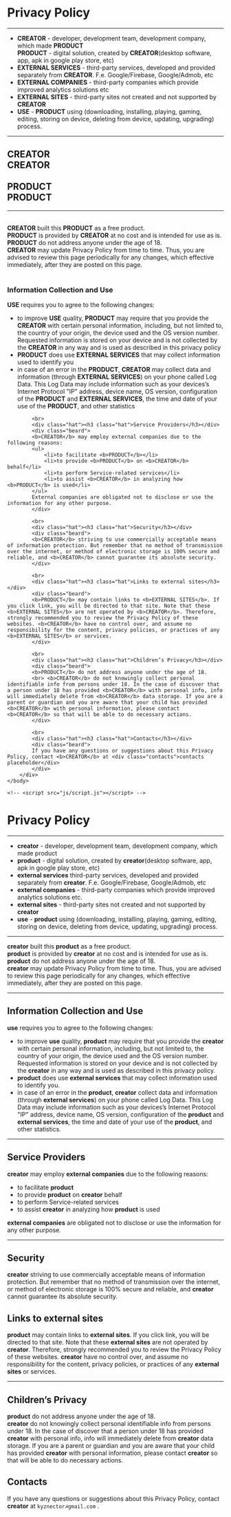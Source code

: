 <!DOCTYPE html>
<html>
    <head>
        <title>Free Product Privacy Policy</title>
        <link rel=stylesheet type="text/css" href="css/style.css">
    </head>
    <body>
        <div class="pp">
            <h1>Privacy Policy</h1>
            <hr>
            <ul>
                <li><b>CREATOR</b> - developer, development team, development company, which made <b>PRODUCT</b></li>
                <b>PRODUCT</b> - digital solution, created by <b>CREATOR</b>(desktop software, app, apk in google play store, etc)</li>
                <li><b>EXTERNAL SERVICES</b> - third-party services, developed and provided separately from <b>CREATOR</b>. F.e. Google/Firebase, Google/Admob, etc</li>
                <li><b>EXTERNAL COMPANIES</b> - third-party companies which provide improved analytics solutions etc</li>
                <li><b>EXTERNAL SITES</b> - third-party sites not created and not supported by <b>CREATOR</b></li>
                <li><b>USE</b> - <b>PRODUCT</b> using (downloading, installing, playing, gaming, editing, storing on device, deleting from device, updating, upgrading) process.</li>
            </ul>
            <hr>
            <h2>
                <b>CREATOR</b> <div class="creator"><b>CREATOR</b></div>
                <br> <b>PRODUCT</b> <div class="product"><b>PRODUCT</b></div>
            </h2>
            <hr>
            <br> <b>CREATOR</b> built this <b>PRODUCT</b> as a free product.
            <br> <b>PRODUCT</b> is provided by <b>CREATOR</b> at no cost and is intended for use as is.
            <br> <b>PRODUCT</b> do not address anyone under the age of 18.
            <br> <b>CREATOR</b> may update Privacy Policy from time to time. Thus, you are advised to review this page periodically for any changes, which effective immediately, after they are posted on this page.
            <br><br>
            <div class="hat"><h3 class="hat">Information Collection and Use</h3></div>
            <!-- <hr> -->
            <div class="beard">
            <b>USE</b> requires you to agree to the following changes:
            <ul>
                <li>to improve <b>USE</b> quality, <b>PRODUCT</b> may require that you provide the <b>CREATOR</b> with certain personal information, including, but not limited to, the country of your origin, the device used and the OS version number. Requested information is stored on your device and is not collected by the <b>CREATOR</b> in any way and is used as described in this privacy policy</li>
                <li><b>PRODUCT</b> does use <b>EXTERNAL SERVICES</b> that may collect information used to identify you</li>
                <li>in case of an error in the <b>PRODUCT</b>, <b>CREATOR</b> may collect data and information (through <b>EXTERNAL SERVICES</b>) on your phone called Log Data. This Log Data may include information such as your devices’s Internet Protocol "IP" address, device name, OS version, configuration of the <b>PRODUCT</b> and <b>EXTERNAL SERVICES</b>, the time and date of your use of the <b>PRODUCT</b>, and other statistics</li>
            </ul>
            </div>
            
            <br>
            <div class="hat"><h3 class="hat">Service Providers</h3></div>
            <div class="beard">
            <b>CREATOR</b> may employ external companies due to the following reasons:
            <ul>
                <li>to facilitate <b>PRODUCT</b></li>
                <li>to provide <b>PRODUCT</b> on <b>CREATOR</b> behalf</li>
                <li>to perform Service-related services</li>
                <li>to assist <b>CREATOR</b> in analyzing how <b>PRODUCT</b> is used</li>
            </ul>
            External companies are obligated not to disclose or use the information for any other purpose.
            </div>
            
            <br>
            <div class="hat"><h3 class="hat">Security</h3></div>
            <div class="beard">
            <b>CREATOR</b> striving to use commercially acceptable means of information protection. But remember that no method of transmission over the internet, or method of electronic storage is 100% secure and reliable, and <b>CREATOR</b> cannot guarantee its absolute security.
            </div>
            
            <br>
            <div class="hat"><h3 class="hat">Links to external sites</h3></div>
            <div class="beard">
            <b>PRODUCT</b> may contain links to <b>EXTERNAL SITES</b>. If you click link, you will be directed to that site. Note that these <b>EXTERNAL SITES</b> are not operated by <b>CREATOR</b>. Therefore, strongly recommended you to review the Privacy Policy of these websites. <b>CREATOR</b> have no control over, and assume no responsibility for the content, privacy policies, or practices of any <b>EXTERNAL SITES</b> or services.
            </div>
            
            <br>
            <div class="hat"><h3 class="hat">Children’s Privacy</h3></div>
            <div class="beard">
            <b>PRODUCT</b> do not address anyone under the age of 18.
            <br> <b>CREATOR</b> do not knowingly collect personal identifiable info from persons under 18. In the case of discover that a person under 18 has provided <b>CREATOR</b> with personal info, info will immediately delete from <b>CREATOR</b> data storage. If you are a parent or guardian and you are aware that your child has provided <b>CREATOR</b> with personal information, please contact <b>CREATOR</b> so that will be able to do necessary actions.
            </div>
            
            <br>
            <div class="hat"><h3 class="hat">Contacts</h3></div>
            <div class="beard">
            If you have any questions or suggestions about this Privacy Policy, contact <b>CREATOR</b> at <div class="contacts">contacts placeholder</div>
            </div>
        </div>
    </body>
    
    <!-- <script src="js/script.js"></script> -->
</html>

# Privacy Policy #  
***
* **creator** - developer, development team, development company, which made product
* **product** - digital solution, created by **creator**(desktop software, app, apk in google play store, etc)
* **external services**  third-party services, developed and provided separately from **creator**. F.e. Google/Firebase, Google/Admob, etc
* **external companies** - third-party companies which provide improved analytics solutions etc.
* **external sites** - third-party sites not created and not supported by **creator**
* **use** - **product** using (downloading, installing, playing, gaming, editing, storing on device, deleting from device, updating, upgrading) process.
***

**creator** built this **product** as a free product.  
**product** is provided by **creator** at no cost and is intended for use as is.  
**product** do not address anyone under the age of 18.  
**creator** may update Privacy Policy from time to time. Thus, you are advised to review this page periodically for any changes, which effective immediately, after they are posted on this page.

***  
## Information Collection and Use ##  
**use** requires you to agree to the following changes:
 - to improve **use** quality, **product** may require that you provide the **creator** with certain personal information, including, but not limited to, the country of your origin, the device used and the OS version number. Requested information is stored on your device and is not collected by the **creator** in any way and is used as described in this privacy policy.  
 - **product** does use **external services** that may collect information used to identify you.  
 - in case of an error in the **product**, **creator** collect data and information (through **external services**) on your phone called Log Data. This Log Data may include information such as your devices’s Internet Protocol "IP" address, device name, OS version, configuration of the **product** and **external services**, the time and date of your use of the **product**, and other statistics.  
 ***
## Service Providers ##  
**creator** may employ **external companies** due to the following reasons:  
- to facilitate **product**
- to provide **product** on **creator** behalf
- to perform Service-related services
- to assist **creator** in analyzing how **product** is used  

**external companies** are obligated not to disclose or use the information for any other purpose.
***
## Security ##  
**creator** striving to use commercially acceptable means of information protection. But remember that no method of transmission over the internet, or method of electronic storage is 100% secure and reliable, and **creator** cannot guarantee its absolute security.  
## Links to external sites ##  
**product** may contain links to **external sites**. If you click link, you will be directed to that site. Note that these **external sites** are not operated by **creator**. Therefore, strongly recommended you to review the Privacy Policy of these websites. **creator** have no control over, and assume no responsibility for the content, privacy policies, or practices of any **external sites** or services.

***
## Children’s Privacy ##
**product** do not address anyone under the age of 18.  
**creator** do not knowingly collect personal identifiable info from persons under 18. In the case of discover that a person under 18 has provided **creator** with personal info, info will immediately delete from **creator** data storage. If you are a parent or guardian and you are aware that your child has provided **creator** with personal information, please contact **creator** so that will be able to do necessary actions.

## Contacts ##  
If you have any questions or suggestions about this Privacy Policy, contact **creator** at `kyznector☭gmail.com` .